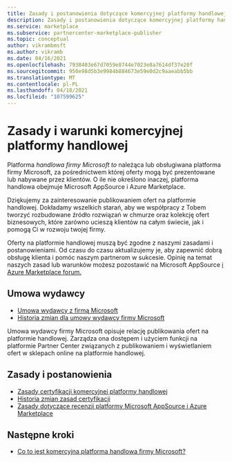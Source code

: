 ```yaml
---
title: Zasady i postanowienia dotyczące komercyjnej platformy handlowej, Azure Marketplace
description: Zasady i postanowienia dotyczące komercyjnej platformy handlowej firmy Microsoft mają zastosowanie do wszystkich wydawców i ofert w Azure Marketplace.
ms.service: marketplace
ms.subservice: partnercenter-marketplace-publisher
ms.topic: conceptual
author: vikrambmsft
ms.author: vikramb
ms.date: 04/16/2021
ms.openlocfilehash: 7938403e67d7059e8744e7023e8a7614df37e20f
ms.sourcegitcommit: 950e98d5b3e9984b884673e59e0d2c9aaeabb5bb
ms.translationtype: MT
ms.contentlocale: pl-PL
ms.lasthandoff: 04/18/2021
ms.locfileid: "107599625"
---
```

# <a name="commercial-marketplace-policies-and-terms"></a>Zasady i warunki komercyjnej platformy handlowej

Platforma _handlowa firmy Microsoft to_ należąca lub obsługiwana platforma firmy Microsoft, za pośrednictwem której oferty mogą być prezentowane lub nabywane przez klientów. O ile nie określono inaczej, platforma handlowa obejmuje Microsoft AppSource i Azure Marketplace.

Dziękujemy za zainteresowanie publikowaniem ofert na platformie handlowej. Dokładamy wszelkich starań, aby we współpracy z Tobem tworzyć rozbudowane źródło rozwiązań w chmurze oraz kolekcję ofert biznesowych, które zarówno ucieszą klientów na całym świecie, jak i pomogą Ci w rozwoju twojej firmy.

Oferty na platformie handlowej muszą być zgodne z naszymi zasadami i postanowieniami. Od czasu do czasu aktualizujemy je, aby zapewnić dobrą obsługę klienta i pomóc naszym partnerom w sukcesie. Opinię na temat naszych zasad lub warunków możesz pozostawić na Microsoft AppSource [i Azure Marketplace forum.](https://www.microsoftpartnercommunity.com/t5/Azure-Marketplace-and-AppSource/bd-p/2222)

## <a name="publisher-agreement"></a>Umowa wydawcy

- [Umowa wydawcy z firmą Microsoft](https://go.microsoft.com/fwlink/?LinkID=699560)
- [Historia zmian dla umowy wydawcy firmy Microsoft](https://go.microsoft.com/fwlink/?linkid=2159975&clcid=0x409)

Umowa wydawcy firmy Microsoft opisuje relację publikowania ofert na platformie handlowej. Zarządza ona dostępem i użyciem funkcji na platformie Partner Center związanych z publikowaniem i wyświetlaniem ofert w sklepach online na platformie handlowej.

## <a name="policies-and-terms"></a>Zasady i postanowienia

- [Zasady certyfikacji komercyjnej platformy handlowej](/legal/marketplace/certification-policies?context=/azure/marketplace/context/context)
- [Historia zmian zasad certyfikacji](/legal/marketplace/offer-policies-change-history)
- [Zasady dotyczące recenzji platformy Microsoft AppSource i Azure Marketplace](/legal/marketplace/rating-review-policies?context=/azure/marketplace/context/context)

## <a name="next-steps"></a>Następne kroki

- [Co to jest komercyjna platforma handlowa firmy Microsoft?](overview.md)
